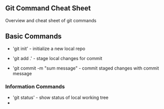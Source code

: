 ## Git Command Cheat Sheet

Overview and cheat sheet of git commands

## Basic Commands

* 'git init' - initialize a new local repo

* 'git add .' - stage local changes for commit
* 'git commit -m "sum message" - commit staged changes with commit message

### Information Commands
* 'git status' - show status of local working tree
*
